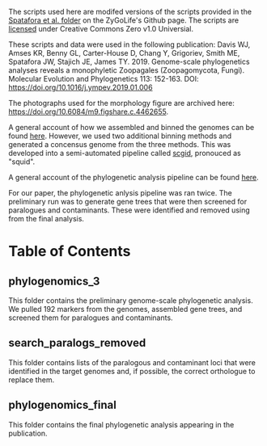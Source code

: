 The scripts used here are modifed versions of the scripts provided in the [Spatafora et al. folder](https://github.com/zygolife/Phylogenomics "Phylogenomics") on the ZyGoLife's Github page. The scripts are [licensed](https://github.com/zygolife/Phylogenomics/blob/master/LICENSE) under Creative Commons Zero v1.0 Universial.

These scripts and data were used in the following publication:
Davis WJ, Amses KR, Benny GL, Carter-House D, Chang Y, Grigoriev, Smith ME, Spatafora JW, Stajich JE, James TY. 2019. Genome-scale phylogenetics analyses reveals a monophyletic Zoopagales (Zoopagomycota, Fungi). Molecular Evolution and Phylogenetics 113: 152-163. DOI: https://doi.org/10.1016/j.ympev.2019.01.006

The photographs used for the morphology figure are archived here: https://doi.org/10.6084/m9.figshare.c.4462655.

A general account of how we assembled and binned the genomes can be found [here](https://github.com/Michigan-Mycology/Lab-Code-and-Hacks/tree/master/Genomics/processing_messy_genomic_data). However, we used two additional binning methods and generated a concensus genome from the three methods. This was developed into a semi-automated pipeline called [scgid](https://github.com/amsesk/scgid), pronouced as "squid". 

A general account of the phylogenetic analysis pipeline can be found [here](https://github.com/Michigan-Mycology/Lab-Code-and-Hacks/tree/master/Phylogenomics).

For our paper, the phylogenetic anlysis pipeline was ran twice. The preliminary run was to generate gene trees that were then screened for paralogues and contaminants. These were identified and removed using from the final analysis.

# Table of Contents

## phylogenomics_3
This folder contains the preliminary genome-scale phylogenetic analysis. We pulled 192 markers from the genomes, assembled gene trees, and screened them for paralogues and contaminants.

## search_paralogs_removed
This folder contains lists of the paralogous and contaminant loci that were identified in the target genomes and, if possible, the correct orthologue to replace them.

## phylogenomics_final
This folder contains the final phylogenetic analysis appearing in the publication.
